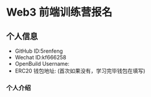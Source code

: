 # Web3 前端训练营报名

## 个人信息

* GitHub ID:5renfeng
* Wechat ID:kf666258
* OpenBuild Username:
* ERC20 钱包地址: (首次如果没有，学习完毕钱包在填写)

### 个人介绍

